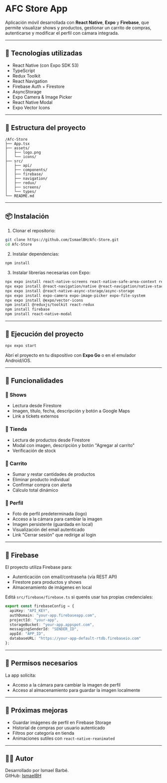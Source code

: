 # AFC Store App

Aplicación móvil desarrollada con **React Native**, **Expo** y **Firebase**, que permite visualizar shows y productos, gestionar un carrito de compras, autenticarse y modificar el perfil con cámara integrada.

---

## 🔧 Tecnologías utilizadas

- React Native (con Expo SDK 53)
- TypeScript
- Redux Toolkit
- React Navigation
- Firebase Auth + Firestore
- AsyncStorage
- Expo Camera & Image Picker
- React Native Modal
- Expo Vector Icons

---

## 📁 Estructura del proyecto

```
/Afc-Store
├── App.tsx
├── assets/
│   ├── logo.png
│   └── icons/
├── src/
│   ├── api/
│   ├── components/
│   ├── firebase/
│   ├── navigation/
│   ├── redux/
│   ├── screens/
│   └── types/
└── README.md
```

---

## 📦 Instalación

1. Clonar el repositorio:

```bash
git clone https://github.com/IsmaelBH/Afc-Store.git
cd Afc-Store
```

2. Instalar dependencias:

```bash
npm install
```

3. Instalar librerías necesarias con Expo:

```bash
npx expo install react-native-screens react-native-safe-area-context react-native-gesture-handler react-native-reanimated
npx expo install @react-navigation/native @react-navigation/native-stack
npx expo install @react-native-async-storage/async-storage
npx expo install expo-camera expo-image-picker expo-file-system
npx expo install @expo/vector-icons
npm install @reduxjs/toolkit react-redux
npm install firebase
npm install react-native-modal
```

---

## 🚀 Ejecución del proyecto

```bash
npx expo start
```

Abrí el proyecto en tu dispositivo con **Expo Go** o en el emulador Android/iOS.

---

## 🧠 Funcionalidades

### 🎫 Shows
- Lectura desde Firestore
- Imagen, título, fecha, descripción y botón a Google Maps
- Link a tickets externos

### 🛒 Tienda
- Lectura de productos desde Firestore
- Modal con imagen, descripción y botón "Agregar al carrito"
- Verificación de stock

### 🧺 Carrito
- Sumar y restar cantidades de productos
- Eliminar producto individual
- Confirmar compra con alerta
- Cálculo total dinámico

### 👤 Perfil
- Foto de perfil predeterminada (logo)
- Acceso a la cámara para cambiar la imagen
- Imagen persistente (guardada en local)
- Visualización del email autenticado
- Link "Cerrar sesión" que redirige al login

---

## 🔐 Firebase

El proyecto utiliza Firebase para:

- Autenticación con email/contraseña (vía REST API)
- Firestore para productos y shows
- Almacenamiento de imágenes en local

Editá `src/firebase/firebase.ts` si querés usar tus propias credenciales:

```ts
export const firebaseConfig = {
  apiKey: "API_KEY",
  authDomain: "your-app.firebaseapp.com",
  projectId: "your-app",
  storageBucket: "your-app.appspot.com",
  messagingSenderId: "SENDER_ID",
  appId: "APP_ID",
  databaseURL: "https://your-app-default-rtdb.firebaseio.com"
};
```

---

## 📸 Permisos necesarios

La app solicita:

- Acceso a la cámara para cambiar la imagen de perfil
- Acceso al almacenamiento para guardar la imagen localmente

---

## 🧪 Próximas mejoras

- Guardar imágenes de perfil en Firebase Storage
- Historial de compras por usuario autenticado
- Filtros por categoría en tienda
- Animaciones sutiles con `react-native-reanimated`

---

## 👨‍💻 Autor

Desarrollado por Ismael Barbé.  
GitHub: [IsmaelBH](https://github.com/IsmaelBH)